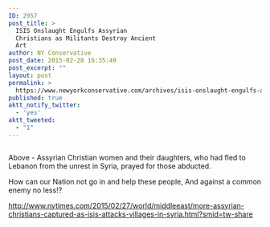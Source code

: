 ```yaml
---
ID: 2957
post_title: >
  ISIS Onslaught Engulfs Assyrian
  Christians as Militants Destroy Ancient
  Art
author: NY Conservative
post_date: 2015-02-28 16:35:49
post_excerpt: ""
layout: post
permalink: >
  https://www.newyorkconservative.com/archives/isis-onslaught-engulfs-assyrian-christians-as-militants-destroy-ancient-art/
published: true
aktt_notify_twitter:
  - 'yes'
aktt_tweeted:
  - "1"
---
```

<p><img src="http://www.newyorkconservative.com/wp-content/uploads/2015/02/022815_2135_ISISOnslaug1.jpg" alt=""/>
	</p><p>Above - Assyrian Christian women and their daughters, who had fled to Lebanon from the unrest in Syria, prayed for those abducted. 
</p><p>How can our Nation not go in and help these people, And against a common enemy no less!?
</p><p><a href="http://www.nytimes.com/2015/02/27/world/middleeast/more-assyrian-christians-captured-as-isis-attacks-villages-in-syria.html?smid=tw-share">http://www.nytimes.com/2015/02/27/world/middleeast/more-assyrian-christians-captured-as-isis-attacks-villages-in-syria.html?smid=tw-share</a>
	</p>
